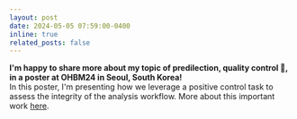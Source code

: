 ```yaml
---
layout: post
date: 2024-05-05 07:59:00-0400
inline: true
related_posts: false
---
```


<b> I'm happy to share more about my topic of predilection, quality control &#127775;, in a poster at OHBM24 in Seoul, South Korea! </b>
<br>
In this poster, I'm presenting how we leverage a positive control task to assess the integrity of the analysis workflow.
More about this important work [here](https://doi.org/10.31219/osf.io/nuqs2).
